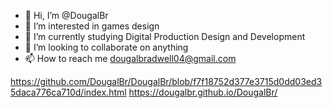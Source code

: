 - 👋 Hi, I’m @DougalBr
- 👀 I’m interested in games design
- 🌱 I’m currently studying Digital Production Design and Development
- 💞️ I’m looking to collaborate on anything
- 📫 How to reach me dougalbradwell04@gmail.com

https://github.com/DougalBr/DougalBr/blob/f7f18752d377e3715d0dd03ed35daca776ca710d/index.html
https://dougalbr.github.io/DougalBr/
